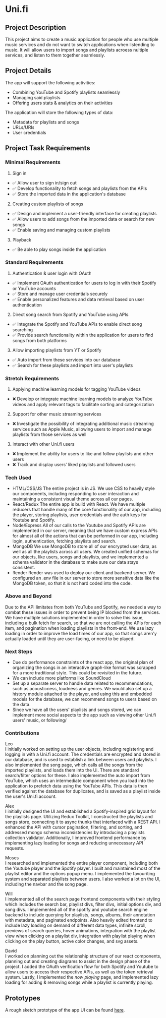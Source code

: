 # Uni.fi

## Project Description

This project aims to create a music application for people who use multiple music services and do not want to switch applications when listending to music. It will allow users to import songs and playlists acroess nultiple services, and listen to them together seamlessly. 

## Project Details

The app will support the following activities:

- Combining YouTube and Spotify playlists seamlessly
- Managing said playlists
- Offering users stats & analytics on their activities

The application will store the following types of data:

- Metadata for playlists and songs
- URLs/URIs
- User credentials

## Project Task Requirements

### Minimal Requirements

1. Sign in 
- ✅ Allow user to sign in/sign out
- ✅ Develop functionality to fetch songs and playlists from the APIs
- ✅ Store the imported data in the application's database

2. Creating custom playlists of songs
- ✅ Design and implement a user-friendly interface for creating playlists
- ✅ Allow users to add songs from the imported data or search for new songs
- ✅ Enable saving and managing custom playlists

3. Playback
- ✅ Be able to play songs inside the application
     
### Standard Requirements

1. Authentication & user login with OAuth
- ✅ Implement OAuth authentication for users to log in with their Spotify or YouTube accounts
- ✅ Store and manage user credentials securely
- ✅ Enable personalized features and data retrieval based on user authentication

2. Direct song search from Spotify and YouTube using APIs
- ✅ Integrate the Spotify and YouTube APIs to enable direct song searching 
- ✅ Provide search functionality within the application for users to find songs from both platforms

3. Allow importing playlists from YT or Spotify
- ✅ Auto import from these services into our database
- ✅ Search for these playlists and import into user's playlists
   
### Stretch Requirements

1. Applying machine learning models for tagging YouTube videos
- ❌ Develop or integrate machine learning models to analyze YouTube videos and apply relevant tags to facilitate sorting and categorization

2. Support for other music streaming services
- ❌ Investigate the possibility of integrating additional music streaming services such as Apple Music, allowing users to import and manage playlists from those services as well
  
3. Interact with other Uni.fi users
- ❌ Implement the ability for users to like and follow playlists and other users
- ❌ Track and display users' liked playlists and followed users

### Tech Used
- HTML/CSS/JS
The entire project is in JS. We use CSS to heavily style our components, including responding to user interaction and maintaining a consistent visual theme across all our pages.
- React/Redux
The entire app is build with React. We have multiple reducers that handle many of the core functionality of our app, including the player, storing playlists, user credentials and the auth keys for Youtube and Spotify.
- Node/Express
All of our calls to the Youtube and Spotify APIs are implemented in our server, meaning that we have custom express APIs for almost all of the actions that can be performed in our app, including login, authentication, fetching playlists and search. 
- MongoDB
We use MongoDB to store all of our encrypted user data, as well as all the playlists across all users. We created unified schemas for our objects, like users, songs and playlists, and we implemented a schema validator in the database to make sure our data stays consistent.
- Render
Render was used to deploy our client and backend server. We configured an .env file in our server to store more sensitive data like the MongoDB token, so that it is not hard coded into the code.

### Above and Beyond
Due to the API limitates from both YouTube and Spotify, we needed a way to combat these issues in order to prevent being IP blocked from the services. We have multiple solutions implemented in order to solve this issue, including a bulk fetch for search, so that we are not calling the APIs for each item, and pagination when loading playlists in the front-end. We use lazy loading in order to improve the load times of our app, so that songs aren'y actually loaded until they are user-facing, or need to be played. 

### Next Steps
- Due do performance constraints of the react app, the original plan of organizing the songs in an interactive graph-like format was scrapped for a more traditional style. This could be revisited in the future.
- We can include more platforms like SoundCloud
- Set up a separate server to handle data related to recommendations, such as acousticness, loudness and genres. We would also set up a history module attached to the player, and using this and embedded models for the database, we can recommend songs to users based on the data. 
- Since we have all the users' playlists and songs stored, we can implement more social aspects to the app such as viewing other Uni.fi users' music, or following/

### Contributions
Leo<br>
I initially worked on setting up the user objects, including registering and logging in with a Uni.fi account. The credentials are encrypted and stored in our database, and is used to establish a link between users and playlists. I also implemented the song page, which calls all the songs from the imported playlists, and loads them into the UI. There are standard search/filter options for these. I also implemented the auto import from YouTube, which uses an intermediate component when you load into the application to prefetch data using the YouTube APIs. This data is then verified against the database for duplicates, and is saved as a playlist inside the user's Uni.fi account.

Alex<br>
I initially designed the UI and established a Spotify-inspired grid layout for the playlists page. Utilizing Redux Toolkit, I constructed the playlists and songs store, connecting it to async thunks that interfaced with a REST API. I enhanced the API with cursor pagination, filtering, and sorting, and addressed mongo schema inconsistencies by introducing a playlists collection validator. Additionally, I improved frontend performance by implementing lazy loading for songs and reducing unnecessary API requests.
  
Moses<br>
I researched and implemented the entire player component, including both the Youtube player and the Spotify player. I built and maintained most of the playlist editor and the options popup menu. I implemented the favouriting system and separated playlists between users. I also worked a lot on the UI, including the navbar and the song page.

Will<br>
I implemented all of the search page frontend components with their styling which includes the search bar, playlist divs, filter divs, initial options div, and song divs. I implemented all of the spotify and youtube search engine backend to include querying for playlists, songs, albums, their annotation with metadata, and paginated endpoints. Also heavily edited frontend to include lazy loading on demand of different data types, infinite scroll, previews of search queries, hover animations, integration with the playlist view when clicking on a playlist div, integration with playlist playing when clicking on the play button, active color changes, and svg assets.

David<br>
I worked on planning out the relationship structure of our react components, planning out and creating diagrams to assist in the design phase of the project. I added the OAuth verification flow for both Spotify and Youtube to allow users to access their respective APIs, as well as the token retrieval system. Lastly, I implemented the *now playing* page, and implemented lazy loading for adding & removing songs while a playlist is currently playing.


## Prototypes

A rough sketch prototype of the app UI can be found [here](./455_mock.png).
